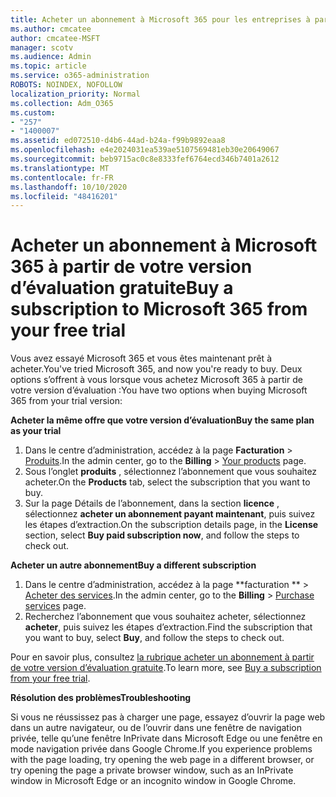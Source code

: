 ```yaml
---
title: Acheter un abonnement à Microsoft 365 pour les entreprises à partir de votre version d’évaluation gratuite
ms.author: cmcatee
author: cmcatee-MSFT
manager: scotv
ms.audience: Admin
ms.topic: article
ms.service: o365-administration
ROBOTS: NOINDEX, NOFOLLOW
localization_priority: Normal
ms.collection: Adm_O365
ms.custom:
- "257"
- "1400007"
ms.assetid: ed072510-d4b6-44ad-b24a-f99b9892eaa8
ms.openlocfilehash: e4e2024031ea539ae5107569481eb30e20649067
ms.sourcegitcommit: beb9715ac0c8e8333fef6764ecd346b7401a2612
ms.translationtype: MT
ms.contentlocale: fr-FR
ms.lasthandoff: 10/10/2020
ms.locfileid: "48416201"
---
```

# <a name="buy-a-subscription-to-microsoft-365-from-your-free-trial"></a><span data-ttu-id="58eb9-102">Acheter un abonnement à Microsoft 365 à partir de votre version d’évaluation gratuite</span><span class="sxs-lookup"><span data-stu-id="58eb9-102">Buy a subscription to Microsoft 365 from your free trial</span></span>

<span data-ttu-id="58eb9-103">Vous avez essayé Microsoft 365 et vous êtes maintenant prêt à acheter.</span><span class="sxs-lookup"><span data-stu-id="58eb9-103">You've tried Microsoft 365, and now you're ready to buy.</span></span> <span data-ttu-id="58eb9-104">Deux options s’offrent à vous lorsque vous achetez Microsoft 365 à partir de votre version d’évaluation :</span><span class="sxs-lookup"><span data-stu-id="58eb9-104">You have two options when buying Microsoft 365 from your trial version:</span></span>
  
 <span data-ttu-id="58eb9-105">**Acheter la même offre que votre version d’évaluation**</span><span class="sxs-lookup"><span data-stu-id="58eb9-105">**Buy the same plan as your trial**</span></span>
  
1. <span data-ttu-id="58eb9-106">Dans le centre d’administration, accédez à la page **Facturation** \> [Produits](https://go.microsoft.com/fwlink/p/?linkid=842054).</span><span class="sxs-lookup"><span data-stu-id="58eb9-106">In the admin center, go to the **Billing** \> [Your products](https://go.microsoft.com/fwlink/p/?linkid=842054) page.</span></span>
2. <span data-ttu-id="58eb9-107">Sous l’onglet **produits** , sélectionnez l’abonnement que vous souhaitez acheter.</span><span class="sxs-lookup"><span data-stu-id="58eb9-107">On the **Products** tab, select the subscription that you want to buy.</span></span>
3. <span data-ttu-id="58eb9-108">Sur la page Détails de l’abonnement, dans la section **licence** , sélectionnez **acheter un abonnement payant maintenant**, puis suivez les étapes d’extraction.</span><span class="sxs-lookup"><span data-stu-id="58eb9-108">On the subscription details page, in the **License** section, select **Buy paid subscription now**, and follow the steps to check out.</span></span>
 
<span data-ttu-id="58eb9-109">**Acheter un autre abonnement**</span><span class="sxs-lookup"><span data-stu-id="58eb9-109">**Buy a different subscription**</span></span>
  
1. <span data-ttu-id="58eb9-110">Dans le centre d’administration, accédez à la page \*\*facturation \*\* \> [Acheter des services](https://go.microsoft.com/fwlink/p/?linkid=868433).</span><span class="sxs-lookup"><span data-stu-id="58eb9-110">In the admin center, go to the **Billing** \> [Purchase services](https://go.microsoft.com/fwlink/p/?linkid=868433) page.</span></span>
2. <span data-ttu-id="58eb9-111">Recherchez l’abonnement que vous souhaitez acheter, sélectionnez **acheter**, puis suivez les étapes d’extraction.</span><span class="sxs-lookup"><span data-stu-id="58eb9-111">Find the subscription that you want to buy, select **Buy**, and follow the steps to check out.</span></span>

<span data-ttu-id="58eb9-112">Pour en savoir plus, consultez [la rubrique acheter un abonnement à partir de votre version d’évaluation gratuite](https://docs.microsoft.com/microsoft-365/commerce/try-or-buy-microsoft-365#buy-a-subscription-from-your-free-trial).</span><span class="sxs-lookup"><span data-stu-id="58eb9-112">To learn more, see [Buy a subscription from your free trial](https://docs.microsoft.com/microsoft-365/commerce/try-or-buy-microsoft-365#buy-a-subscription-from-your-free-trial).</span></span>

<span data-ttu-id="58eb9-113">**Résolution des problèmes**</span><span class="sxs-lookup"><span data-stu-id="58eb9-113">**Troubleshooting**</span></span>

<span data-ttu-id="58eb9-114">Si vous ne réussissez pas à charger une page, essayez d’ouvrir la page web dans un autre navigateur, ou de l’ouvrir dans une fenêtre de navigation privée, telle qu’une fenêtre InPrivate dans Microsoft Edge ou une fenêtre en mode navigation privée dans Google Chrome.</span><span class="sxs-lookup"><span data-stu-id="58eb9-114">If you experience problems with the page loading, try opening the web page in a different browser, or try opening the page a private browser window, such as an InPrivate window in Microsoft Edge or an incognito window in Google Chrome.</span></span>